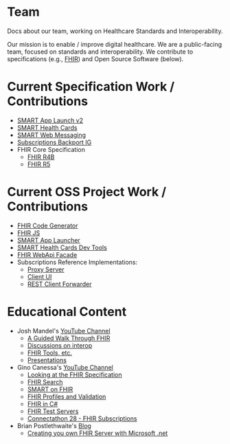# Team
Docs about our team, working on Healthcare Standards and Interoperability.

Our mission is to enable / improve digital healthcare. We are a public-facing team, focused on standards and interoperability.  We contribute to specifications (e.g., [FHIR](http://hl7.org/fhir)) and Open Source Software (below).

# Current Specification Work / Contributions

* [SMART App Launch v2](https://github.com/HL7/smart-app-launch)
* [SMART Health Cards](https://spec.smarthealth.cards/)
* [SMART Web Messaging](https://github.com/HL7/smart-web-messaging)
* [Subscriptions Backport IG](https://github.com/HL7/fhir-subscription-backport-ig)
* FHIR Core Specification
  * [FHIR R4B](https://github.com/hl7/fhir/tree/R4B)
  * [FHIR R5](https://github.com/hl7/fhir/)

# Current OSS Project Work / Contributions

* [FHIR Code Generator](https://github.com/microsoft/fhir-codegen)
* [FHIR JS](https://github.com/smart-on-fhir/client-js)
* [SMART App Launcher](https://github.com/smart-on-fhir/smart-launcher)
* [SMART Health Cards Dev Tools](https://github.com/smart-on-fhir/health-cards-dev-tools)
* [FHIR WebApi Facade](https://github.com/brianpos/fhir-net-web-api)
* Subscriptions Reference Implementations:
  * [Proxy Server](https://github.com/microsoft-healthcare-madison/argonaut-subscription-server-proxy)
  * [Client UI](https://github.com/microsoft-healthcare-madison/argonaut-subscription-client-ui)
  * [REST Client Forwarder](https://github.com/microsoft-healthcare-madison/argonaut-subscription-client)

# Educational Content

* Josh Mandel's [YouTube Channel](https://www.youtube.com/c/JoshMandelMD/videos)
  * [A Guided Walk Through FHIR](https://www.youtube.com/playlist?list=PLMc5uWlrR04diE7Pl7An4d-vnsLJDTC-M)
  * [Discussions on interop](https://www.youtube.com/playlist?list=PLMc5uWlrR04c4IgByY4ak09qv7F1oxzGL)
  * [FHIR Tools, etc.](https://www.youtube.com/playlist?list=PLMc5uWlrR04eaaL5m4F7CvlKJ0ia7QdQY)
  * [Presentations](https://www.youtube.com/playlist?list=PLMc5uWlrR04fAuUgl2rO79jO49VOhq-FY)
* Gino Canessa's [YouTube Channel](https://www.youtube.com/c/GinoCanessa)
  * [Looking at the FHIR Specification](https://www.youtube.com/playlist?list=PLsR-zcO--dypwthv7_QXwLMXKkdqsQvAm)
  * [FHIR Search](https://www.youtube.com/playlist?list=PLsR-zcO--dypskMPAd8r-EoiQOCdiYrux)
  * [SMART on FHIR](https://www.youtube.com/playlist?list=PLsR-zcO--dyp0cnv1AbOZ2EUC36tMLpXY)
  * [FHIR Profiles and Validation](https://www.youtube.com/playlist?list=PLsR-zcO--dyo9eNVVTMD3OdPSKQ67kG8e)
  * [FHIR in C#](https://www.youtube.com/playlist?list=PLsR-zcO--dypP688ilpL3rAiYjWnZbubA)
  * [FHIR Test Servers](https://www.youtube.com/playlist?list=PLsR-zcO--dyqQv87yZ2AXb5cJG8ubCDeJ)
  * [Connectathon 28 - FHIR Subscriptions](https://www.youtube.com/playlist?list=PLsR-zcO--dyqViyu-cb70JExLw7HJJf06)
* Brian Postlethwaite's [Blog](https://brianpos.com)
  * [Creating you own FHIR Server with Microsoft .net](https://brianpos.com/2022/04/19/create-your-own-net-fhir-server-fast/)

